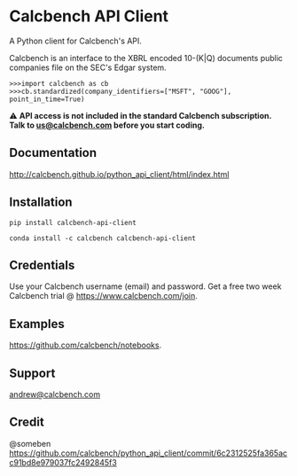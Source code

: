 # Calcbench API Client

A Python client for Calcbench's API.

Calcbench is an interface to the XBRL encoded 10-(K|Q) documents public companies file on the SEC's Edgar system.

    >>>import calcbench as cb
    >>>cb.standardized(company_identifiers=["MSFT", "GOOG"], point_in_time=True)

:warning: **API access is not included in the standard Calcbench subscription. Talk to us@calcbench.com before you start coding.**

## Documentation

http://calcbench.github.io/python_api_client/html/index.html

## Installation

    pip install calcbench-api-client

    conda install -c calcbench calcbench-api-client

## Credentials

Use your Calcbench username (email) and password. Get a free two week Calcbench trial @ https://www.calcbench.com/join.

## Examples

https://github.com/calcbench/notebooks.

## Support

andrew@calcbench.com

## Credit

@someben https://github.com/calcbench/python_api_client/commit/6c2312525fa365acc91bd8e979037fc2492845f3
